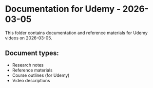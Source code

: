 # Documentation for Udemy - 2026-03-05

This folder contains documentation and reference materials for Udemy videos on 2026-03-05.

## Document types:
- Research notes
- Reference materials
- Course outlines (for Udemy)
- Video descriptions
